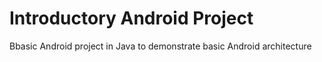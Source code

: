 # Introductory Android Project
Bbasic Android project in Java to demonstrate basic Android architecture
